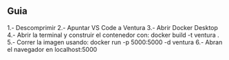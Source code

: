 ## Guia
1.- Descomprimir
2.- Apuntar VS Code a Ventura
3.- Abrir Docker Desktop
4.- Abrir la terminal y construir el contenedor con:
	docker build -t ventura .
5.- Correr la imagen usando:
	docker run -p 5000:5000 -d ventura
6.- Abran el navegador en localhost:5000

